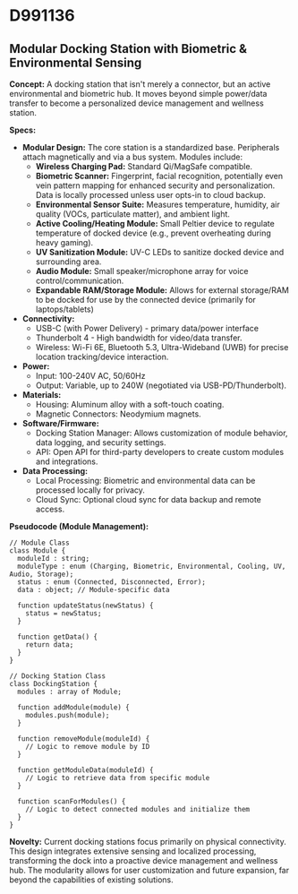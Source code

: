 # D991136

## Modular Docking Station with Biometric & Environmental Sensing

**Concept:** A docking station that isn't merely a connector, but an active environmental and biometric hub. It moves beyond simple power/data transfer to become a personalized device management and wellness station.

**Specs:**

*   **Modular Design:** The core station is a standardized base. Peripherals attach magnetically and via a bus system. Modules include:
    *   **Wireless Charging Pad:** Standard Qi/MagSafe compatible.
    *   **Biometric Scanner:** Fingerprint, facial recognition, potentially even vein pattern mapping for enhanced security and personalization. Data is locally processed unless user opts-in to cloud backup.
    *   **Environmental Sensor Suite:** Measures temperature, humidity, air quality (VOCs, particulate matter), and ambient light.
    *   **Active Cooling/Heating Module:** Small Peltier device to regulate temperature of docked device (e.g., prevent overheating during heavy gaming).
    *   **UV Sanitization Module:** UV-C LEDs to sanitize docked device and surrounding area.
    *   **Audio Module:** Small speaker/microphone array for voice control/communication.
    *   **Expandable RAM/Storage Module:**  Allows for external storage/RAM to be docked for use by the connected device (primarily for laptops/tablets)
*   **Connectivity:**
    *   USB-C (with Power Delivery) - primary data/power interface
    *   Thunderbolt 4 - High bandwidth for video/data transfer.
    *   Wireless: Wi-Fi 6E, Bluetooth 5.3, Ultra-Wideband (UWB) for precise location tracking/device interaction.
*   **Power:**
    *   Input: 100-240V AC, 50/60Hz
    *   Output: Variable, up to 240W (negotiated via USB-PD/Thunderbolt).
*   **Materials:**
    *   Housing: Aluminum alloy with a soft-touch coating.
    *   Magnetic Connectors: Neodymium magnets.
*   **Software/Firmware:**
    *   Docking Station Manager: Allows customization of module behavior, data logging, and security settings.
    *   API: Open API for third-party developers to create custom modules and integrations.
*   **Data Processing:**
    *   Local Processing: Biometric and environmental data can be processed locally for privacy.
    *   Cloud Sync: Optional cloud sync for data backup and remote access.

**Pseudocode (Module Management):**

```
// Module Class
class Module {
  moduleId : string;
  moduleType : enum (Charging, Biometric, Environmental, Cooling, UV, Audio, Storage);
  status : enum (Connected, Disconnected, Error);
  data : object; // Module-specific data

  function updateStatus(newStatus) {
    status = newStatus;
  }

  function getData() {
    return data;
  }
}

// Docking Station Class
class DockingStation {
  modules : array of Module;

  function addModule(module) {
    modules.push(module);
  }

  function removeModule(moduleId) {
    // Logic to remove module by ID
  }

  function getModuleData(moduleId) {
    // Logic to retrieve data from specific module
  }

  function scanForModules() {
    // Logic to detect connected modules and initialize them
  }
}
```

**Novelty:**  Current docking stations focus primarily on physical connectivity. This design integrates extensive sensing and localized processing, transforming the dock into a proactive device management and wellness hub.  The modularity allows for user customization and future expansion, far beyond the capabilities of existing solutions.